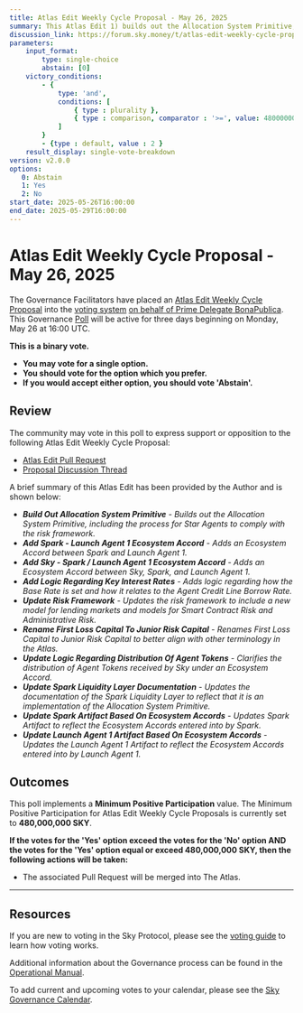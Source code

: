 ```yaml
---
title: Atlas Edit Weekly Cycle Proposal - May 26, 2025
summary: This Atlas Edit 1) builds out the Allocation System Primitive, 2) adds Spark-Launch Agent 1 Ecosystem Accord, 3) adds Sky-Spark-Launch Agent 1 Ecosystem Accord, 4) adds logic regarding key interest rates, 5) updates Risk Framework, 6) renames First Loss Capital To Junior Risk Capital, 7) updates logic regarding distribution of Agent Tokens, 8) updates Spark Liquidity Layer documentation, 9) updates Spark Artifact based on Ecosystem Accords, 10) updates Launch Agent 1 Artifact based on Ecosystem Accords.
discussion_link: https://forum.sky.money/t/atlas-edit-weekly-cycle-proposal-week-of-2025-05-26/26454/
parameters:
    input_format:
        type: single-choice
        abstain: [0]
    victory_conditions:
        - {
            type: 'and',
            conditions: [
                { type : plurality },
                { type : comparison, comparator : '>=', value: 480000000 }
            ]
        }
        - {type : default, value : 2 }
    result_display: single-vote-breakdown
version: v2.0.0
options:
   0: Abstain
   1: Yes
   2: No
start_date: 2025-05-26T16:00:00
end_date: 2025-05-29T16:00:00
---
```


# Atlas Edit Weekly Cycle Proposal - May 26, 2025

The Governance Facilitators have placed an [Atlas Edit Weekly Cycle Proposal](https://sky-atlas.powerhouse.io/#A.1.9.2_Atlas_Edit_Weekly_Cycle-4a8ad9ad-5c5d-4994-9b46-f04c0e61ce59|0db30308) into the [voting system](https://vote.sky.money/polling) [on behalf of Prime Delegate BonaPublica](https://forum.sky.money/t/atlas-edit-weekly-cycle-proposal-week-of-2025-05-26/26454/2). This Governance [Poll](https://sky-atlas.powerhouse.io/#A.1.9.2_Atlas_Edit_Weekly_Cycle-4a8ad9ad-5c5d-4994-9b46-f04c0e61ce59%7C0db30308) will be active for three days beginning on Monday, May 26 at 16:00 UTC.

**This is a binary vote.**

- **You may vote for a single option.**
- **You should vote for the option which you prefer.**
- **If you would accept either option, you should vote 'Abstain'.**

## Review

The community may vote in this poll to express support or opposition to the following Atlas Edit Weekly Cycle Proposal:

- [Atlas Edit Pull Request](https://github.com/makerdao/next-gen-atlas/pull/107)
- [Proposal Discussion Thread](https://forum.sky.money/t/atlas-edit-weekly-cycle-proposal-week-of-2025-05-26/26454)

A brief summary of this Atlas Edit has been provided by the Author and is shown below:

- _**Build Out Allocation System Primitive** - Builds out the Allocation System Primitive, including the process for Star Agents to comply with the risk framework._
- _**Add Spark - Launch Agent 1 Ecosystem Accord** - Adds an Ecosystem Accord between Spark and Launch Agent 1._
- _**Add Sky - Spark / Launch Agent 1 Ecosystem Accord** - Adds an Ecosystem Accord between Sky, Spark, and Launch Agent 1._
- _**Add Logic Regarding Key Interest Rates** - Adds logic regarding how the Base Rate is set and how it relates to the Agent Credit Line Borrow Rate._
- _**Update Risk Framework** - Updates the risk framework to include a new model for lending markets and models for Smart Contract Risk and Administrative Risk._
- _**Rename First Loss Capital To Junior Risk Capital** - Renames First Loss Capital to Junior Risk Capital to better align with other terminology in the Atlas._
- _**Update Logic Regarding Distribution Of Agent Tokens** - Clarifies the distribution of Agent Tokens received by Sky under an Ecosystem Accord._
- _**Update Spark Liquidity Layer Documentation** - Updates the documentation of the Spark Liquidity Layer to reflect that it is an implementation of the Allocation System Primitive._
- _**Update Spark Artifact Based On Ecosystem Accords** - Updates Spark Artifact to reflect the Ecosystem Accords entered into by Spark._
- _**Update Launch Agent 1 Artifact Based On Ecosystem Accords** - Updates the Launch Agent 1 Artifact to reflect the Ecosystem Accords entered into by Launch Agent 1._

## Outcomes

This poll implements a **Minimum Positive Participation** value. The Minimum Positive Participation for Atlas Edit Weekly Cycle Proposals is currently set to **480,000,000 SKY**.

**If the votes for the 'Yes' option exceed the votes for the 'No' option AND the votes for the 'Yes' option equal or exceed 480,000,000 SKY, then the following actions will be taken:**

- The associated Pull Request will be merged into The Atlas.

---

## Resources

If you are new to voting in the Sky Protocol, please see the [voting guide](https://manual.makerdao.com/governance/voting-in-makerdao/on-chain-governance) to learn how voting works.

Additional information about the Governance process can be found in the [Operational Manual](https://manual.makerdao.com).

To add current and upcoming votes to your calendar, please see the [Sky Governance Calendar](https://manual.makerdao.com/makerdao/calendars/governance-calendar).